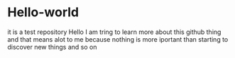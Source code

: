 # Hello-world
it is a test repository
Hello I am tring to learn more about this github thing and that means alot to me because nothing 
is more iportant than starting to discover new things 
and so on
